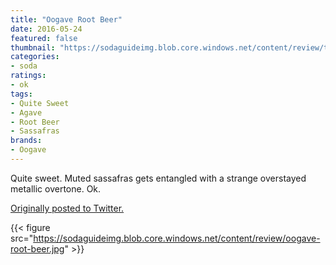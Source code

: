 ```yaml
---
title: "Oogave Root Beer"
date: 2016-05-24
featured: false
thumbnail: "https://sodaguideimg.blob.core.windows.net/content/review/thumbs/oogave-root-beer.jpg"
categories:
- soda
ratings:
- ok
tags:
- Quite Sweet
- Agave
- Root Beer
- Sassafras
brands:
- Oogave
---
```


Quite sweet. Muted sassafras gets entangled with a strange overstayed metallic overtone. Ok.

[Originally posted to Twitter.](https://twitter.com/Cavorter/status/735231559171727364)

{{< figure src="https://sodaguideimg.blob.core.windows.net/content/review/oogave-root-beer.jpg" >}}

